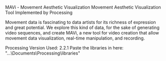 MAVi - Movement Aesthetic Visualization
Movement Aesthetic Visualization Tool Implemented by Processing

Movement data is fascinating to data artists for its richness of expression and great potential. We explore this kind of data, for the sake of generating video sequences, and create MAVi, a new tool for video creation that allow movement data visualization, real-time manipulation, and recording.

Processing Version Used: 2.2.1 Paste the libraries in here: "...\Documents\Processing\libraries"
